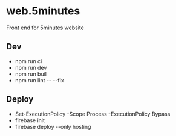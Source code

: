 # web.5minutes
Front end for 5minutes website
## Dev
- npm run ci
- npm run dev
- npm run buil
- npm run lint -- --fix
## Deploy 
- Set-ExecutionPolicy -Scope Process -ExecutionPolicy Bypass
- firebase init
- firebase deploy --only hosting